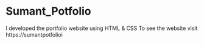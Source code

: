 # Sumant_Potfolio
I developed the portfolio website using HTML &amp; CSS To see the website visit https://sumantpotfolioi
